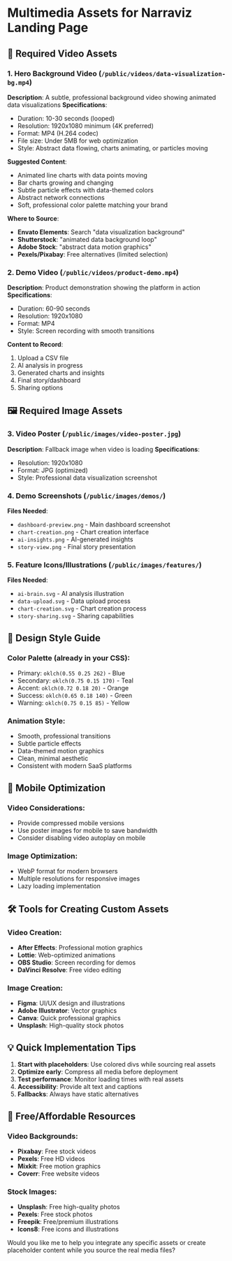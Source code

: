 # Multimedia Assets for Narraviz Landing Page

## 🎥 **Required Video Assets**

### 1. Hero Background Video (`/public/videos/data-visualization-bg.mp4`)
**Description**: A subtle, professional background video showing animated data visualizations
**Specifications**:
- Duration: 10-30 seconds (looped)
- Resolution: 1920x1080 minimum (4K preferred)
- Format: MP4 (H.264 codec)
- File size: Under 5MB for web optimization
- Style: Abstract data flowing, charts animating, or particles moving

**Suggested Content**:
- Animated line charts with data points moving
- Bar charts growing and changing
- Subtle particle effects with data-themed colors
- Abstract network connections
- Soft, professional color palette matching your brand

**Where to Source**:
- **Envato Elements**: Search "data visualization background"
- **Shutterstock**: "animated data background loop"
- **Adobe Stock**: "abstract data motion graphics"
- **Pexels/Pixabay**: Free alternatives (limited selection)

### 2. Demo Video (`/public/videos/product-demo.mp4`)
**Description**: Product demonstration showing the platform in action
**Specifications**:
- Duration: 60-90 seconds
- Resolution: 1920x1080
- Format: MP4
- Style: Screen recording with smooth transitions

**Content to Record**:
1. Upload a CSV file
2. AI analysis in progress
3. Generated charts and insights
4. Final story/dashboard
5. Sharing options

## 🖼️ **Required Image Assets**

### 3. Video Poster (`/public/images/video-poster.jpg`)
**Description**: Fallback image when video is loading
**Specifications**:
- Resolution: 1920x1080
- Format: JPG (optimized)
- Style: Professional data visualization screenshot

### 4. Demo Screenshots (`/public/images/demos/`)
**Files Needed**:
- `dashboard-preview.png` - Main dashboard screenshot
- `chart-creation.png` - Chart creation interface
- `ai-insights.png` - AI-generated insights
- `story-view.png` - Final story presentation

### 5. Feature Icons/Illustrations (`/public/images/features/`)
**Files Needed**:
- `ai-brain.svg` - AI analysis illustration
- `data-upload.svg` - Data upload process
- `chart-creation.svg` - Chart creation process
- `story-sharing.svg` - Sharing capabilities

## 🎨 **Design Style Guide**

### Color Palette (already in your CSS):
- Primary: `oklch(0.55 0.25 262)` - Blue
- Secondary: `oklch(0.75 0.15 170)` - Teal
- Accent: `oklch(0.72 0.18 20)` - Orange
- Success: `oklch(0.65 0.18 140)` - Green
- Warning: `oklch(0.75 0.15 85)` - Yellow

### Animation Style:
- Smooth, professional transitions
- Subtle particle effects
- Data-themed motion graphics
- Clean, minimal aesthetic
- Consistent with modern SaaS platforms

## 📱 **Mobile Optimization**

### Video Considerations:
- Provide compressed mobile versions
- Use poster images for mobile to save bandwidth
- Consider disabling video autoplay on mobile

### Image Optimization:
- WebP format for modern browsers
- Multiple resolutions for responsive images
- Lazy loading implementation

## 🛠️ **Tools for Creating Custom Assets**

### Video Creation:
- **After Effects**: Professional motion graphics
- **Lottie**: Web-optimized animations
- **OBS Studio**: Screen recording for demos
- **DaVinci Resolve**: Free video editing

### Image Creation:
- **Figma**: UI/UX design and illustrations
- **Adobe Illustrator**: Vector graphics
- **Canva**: Quick professional graphics
- **Unsplash**: High-quality stock photos

## 💡 **Quick Implementation Tips**

1. **Start with placeholders**: Use colored divs while sourcing real assets
2. **Optimize early**: Compress all media before deployment
3. **Test performance**: Monitor loading times with real assets
4. **Accessibility**: Provide alt text and captions
5. **Fallbacks**: Always have static alternatives

## 🔗 **Free/Affordable Resources**

### Video Backgrounds:
- **Pixabay**: Free stock videos
- **Pexels**: Free HD videos
- **Mixkit**: Free motion graphics
- **Coverr**: Free website videos

### Stock Images:
- **Unsplash**: Free high-quality photos
- **Pexels**: Free stock photos
- **Freepik**: Free/premium illustrations
- **Icons8**: Free icons and illustrations

Would you like me to help you integrate any specific assets or create placeholder content while you source the real media files?
